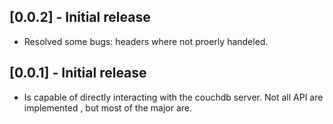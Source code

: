 ## [0.0.2] - Initial release

* Resolved some bugs: headers where not proerly handeled.

## [0.0.1] - Initial release

* Is capable of directly interacting with the couchdb server. Not all API are implemented , but most of the major are.
